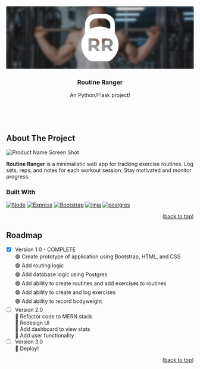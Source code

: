 <a name="readme-top"></a>


<!-- PROJECT LOGO -->
<br />
<div align="center">
    <img src="https://github.com/fredschuck/Routine_Ranger/blob/main/.github/RR_banner.png?raw=true" alt="Logo" width="" height="">

  <h3 align="center">Routine Ranger</h3>

  <p align="center">
    An Python/Flask project!

<!-- ![Product Name Screen Shot](https://img.shields.io/github/actions/workflow/status/simple-icons/simple-icons/verify.yml?branch=develop&logo=github&label=workflow) -->

  <br><br><br>
  
  </p>
</div>

<!-- ABOUT THE PROJECT -->
## About The Project

![Product Name Screen Shot][product-screenshot]


 **Routine Ranger**  is a minimalistic web app for tracking exercise routines. Log sets, reps, and notes for each workout session. Stay motivated and monitor progress.


### Built With

[![Node][Node.js]][Node-url]
[![Express][Express.js]][Express-url]
[![Bootstrap][Bootstrap.com]][Bootstrap-url]
[![jinja][jinja.com]][jinja-url]
[![postgres][postgres.com]][postgres-url]

<p align="right">(<a href="#readme-top">back to top</a>)</p>

<!-- ROADMAP -->
## Roadmap

- [x] Version 1.0 - COMPLETE
    <br>🟢 Create prototype of application using Bootstrap, HTML, and CSS
    <br>🟢 Add routing logic
    <br>🟢 Add database logic using Postgres
    <br>🟢 Add ability to create routines and add exercises to routines
    <br>🟢 Add ability to create and log exercises
    <br>🟢 Add ability to record bodyweight
- [ ] Version 2.0 
    <br>🔴 Refactor code to MERN stack
    <br>🔴 Redesign UI
    <br>🔴 Add dashboard to view stats
    <br>🔴 Add user functionality 
- [ ] Version 3.0
    <br>🔴 Deploy!

<p align="right">(<a href="#readme-top">back to top</a>)</p>

<!-- GETTING STARTED
## Getting Started

To get a local copy up and running follow these simple steps.

### Prerequisites

This is an example of how to list things you need to use the software and how to install them.
* npm
  ```sh
  npm install npm@latest -g
  ```

### Installation

Below is an example of how you can instruct your audience on installing and setting up your app. This template doesn't rely on any external dependencies or services.

1. Clone the repo
   ```sh
   git clone https://github.com/your_username_/Project-Name.git
   ```
2. Install NPM packages
   ```sh
   npm install
   ```
<!-- 4. Enter your API in `config.js`
   ```js
   const API_KEY = 'ENTER YOUR API';
   ``` -->


<!-- MARKDOWN LINKS & IMAGES -->
<!-- https://www.markdownguide.org/basic-syntax/#reference-style-links -->
[product-screenshot]: static/images/screenshot.png
[Node.js]: https://img.shields.io/badge/python-F6CF43?style=for-the-badge&logo=python&logoColor=366D9C
[Node-url]: https://www.python.org/
[Express.js]: https://img.shields.io/badge/Flask-ffffff?style=for-the-badge&logo=flask&logoColor=A20B0B
[Express-url]: https://expressjs.com
[Bootstrap.com]: https://img.shields.io/badge/Bootstrap-563D7C?style=for-the-badge&logo=bootstrap&logoColor=white
[Bootstrap-url]: https://getbootstrap.com
[Jinja.com]: https://img.shields.io/badge/jinja-C9C9C9?style=for-the-badge&logo=jinja&logoColor=black
[Jinja-url]: https://jinja.palletsprojects.com/en/3.1.x/
[Postgres.com]: https://img.shields.io/badge/postgres-31648C?style=for-the-badge&logo=postgresql&logoColor=white
[Postgres-url]: https://www.postgresql.org/